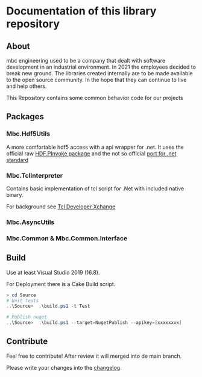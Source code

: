 # Documentation of this library repository

## About

mbc engineering used to be a company that dealt with software development in an industrial environment. In 2021 the employees decided to break new ground.
The libraries created internally are to be made available to the open source community. In the hope that they can continue to live and help others.

This Repository contains some common behavior code for our projects

## Packages

### Mbc.Hdf5Utils

A more comfortable hdf5 access with a api wrapper for .net. It uses the official raw [HDF.PInvoke package](https://github.com/HDFGroup/HDF.PInvoke) and the not so official [port for .net standard](https://github.com/HDFGroup/HDF.PInvoke.1.10)

### Mbc.TclInterpreter

Contains basic implementation of tcl script for .Net with included native binary.

For background see [Tcl Developer Xchange](http://tcl.tk/)

### Mbc.AsyncUtils

### Mbc.Common & Mbc.Common.Interface

## Build

Use at least Visual Studio 2019 (16.8).

For Deployment there is a Cake Build script. 

```powershell
> cd Source
# Unit Tests
..\Source>  .\build.ps1 -t Test

# Publish nuget
..\Source>  .\build.ps1 --target=NugetPublish --apikey=[xxxxxxxx]
```



## Contribute

Feel free to contribute! After review it will merged into de main branch.

Please write your changes into the [changelog](changelog.md).
